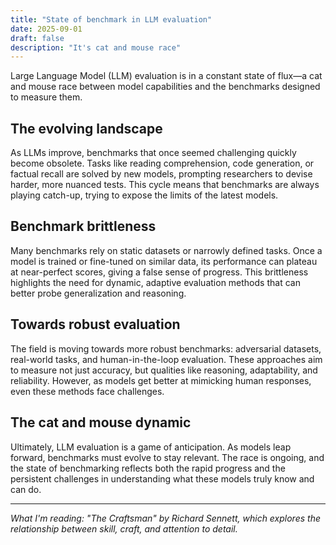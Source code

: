 ```yaml
---
title: "State of benchmark in LLM evaluation"
date: 2025-09-01
draft: false
description: "It's cat and mouse race"
---
```

Large Language Model (LLM) evaluation is in a constant state of flux—a cat and mouse race between model capabilities and the benchmarks designed to measure them.

## The evolving landscape

As LLMs improve, benchmarks that once seemed challenging quickly become obsolete. Tasks like reading comprehension, code generation, or factual recall are solved by new models, prompting researchers to devise harder, more nuanced tests. This cycle means that benchmarks are always playing catch-up, trying to expose the limits of the latest models.

## Benchmark brittleness

Many benchmarks rely on static datasets or narrowly defined tasks. Once a model is trained or fine-tuned on similar data, its performance can plateau at near-perfect scores, giving a false sense of progress. This brittleness highlights the need for dynamic, adaptive evaluation methods that can better probe generalization and reasoning.

## Towards robust evaluation

The field is moving towards more robust benchmarks: adversarial datasets, real-world tasks, and human-in-the-loop evaluation. These approaches aim to measure not just accuracy, but qualities like reasoning, adaptability, and reliability. However, as models get better at mimicking human responses, even these methods face challenges.

## The cat and mouse dynamic

Ultimately, LLM evaluation is a game of anticipation. As models leap forward, benchmarks must evolve to stay relevant. The race is ongoing, and the state of benchmarking reflects both the rapid progress and the persistent challenges in understanding what these models truly know and can do.

---

*What I'm reading: "The Craftsman" by Richard Sennett, which explores the relationship between skill, craft, and attention to detail.*
